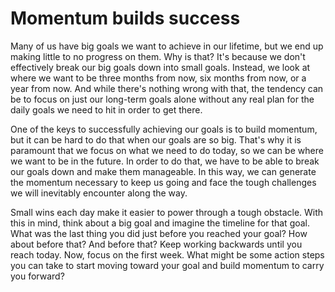 # Momentum builds success

Many of us have big goals we want to achieve in our lifetime, but we end up making little to no progress on them. Why is that? It's because we don't effectively break our big goals down into small goals. Instead, we look at where we want to be three months from now, six months from now, or a year from now. And while there's nothing wrong with that, the tendency can be to focus on just our long-term goals alone without any real plan for the daily goals we need to hit in order to get there.

One of the keys to successfully achieving our goals is to build momentum, but it can be hard to do that when our goals are so big. That's why it is paramount that we focus on what we need to do today, so we can be where we want to be in the future. In order to do that, we have to be able to break our goals down and make them manageable. In this way, we can generate the momentum necessary to keep us going and face the tough challenges we will inevitably encounter along the way.

Small wins each day make it easier to power through a tough obstacle. With this in mind, think about a big goal and imagine the timeline for that goal. What was the last thing you did just before you reached your goal? How about before that? And before that? Keep working backwards until you reach today. Now, focus on the first week. What might be some action steps you can take to start moving toward your goal and build momentum to carry you forward?
